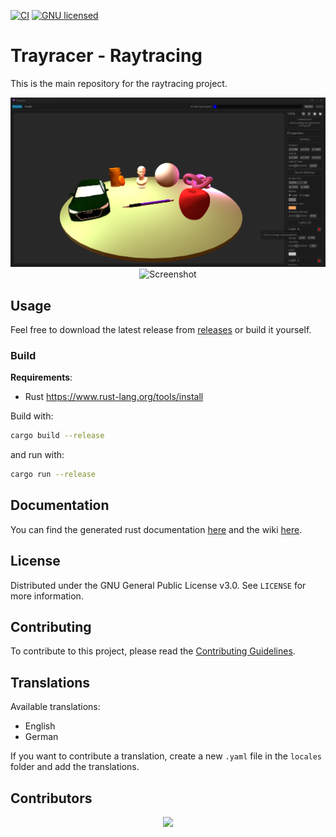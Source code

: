 [![CI](https://github.com/bircni/Raytracing/actions/workflows/ci.yml/badge.svg)](https://github.com/bircni/Raytracing/actions/workflows/ci.yml)
[![GNU licensed](https://img.shields.io/badge/license-GNU-blue.svg)](https://github.com/bircni/Raytracing/blob/main/LICENSE)

<!-- [![Crates.io](https://img.shields.io/crates/v/trayracer)](https://crates.io/crates/trayracer)
[![docs.rs](https://img.shields.io/docsrs/trayracer)](https://docs.rs/trayracer) -->

# Trayracer - Raytracing

This is the main repository for the raytracing project.

<div align="center">
<img src="./docs/assets/window-screenshot.png" alt="Screenshot" width="800"/>
<img src="./docs/assets/render.png" alt="Screenshot" width="800"/>
</div>

## Usage

Feel free to download the latest release from [releases](https://github.com/bircni/Raytracing/releases) or build it yourself.

### Build

**Requirements**:

- Rust <https://www.rust-lang.org/tools/install>

Build with:

```bash
cargo build --release
```

and run with:

```bash
cargo run --release
```

## Documentation

You can find the generated rust documentation [here](http://bircni.me/Raytracing) and the wiki
[here](https://github.com/bircni/Raytracing/wiki).

## License

Distributed under the GNU General Public License v3.0. See `LICENSE` for more information.

## Contributing

To contribute to this project, please read the [Contributing Guidelines](./CONTRIBUTING.md).

## Translations

Available translations:

- English
- German

If you want to contribute a translation, create a new `.yaml` file in the `locales` folder and add the translations.

## Contributors

<p align="center">
<a href="https://github.com/bircni/Raytracing/graphs/contributors">
  <img src="https://contrib.rocks/image?repo=bircni/Raytracing"/>
</a>
</p>
